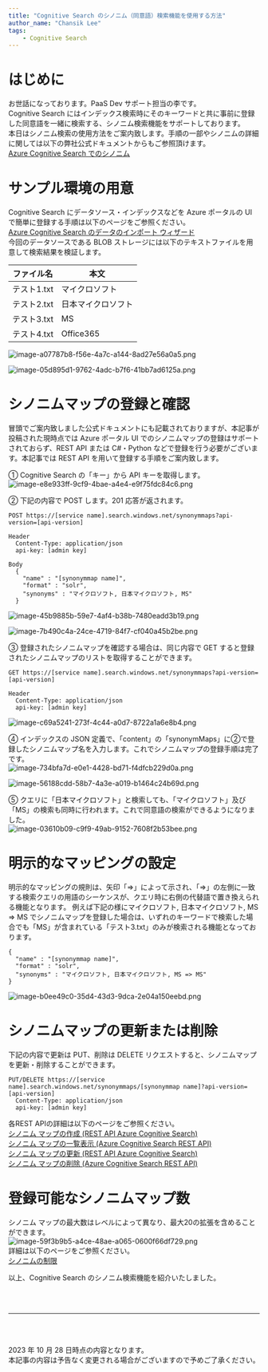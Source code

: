 ```yaml
---
title: "Cognitive Search のシノニム（同意語）検索機能を使用する方法"
author_name: "Chansik Lee"
tags:
    - Cognitive Search
---
```


# はじめに
お世話になっております。PaaS Dev サポート担当の李です。<br>
Cognitive Search にはインデックス検索時にそのキーワードと共に事前に登録した同意語を一緒に検索する、シノニム検索機能をサポートしております。<br>
本日はシノニム検索の使用方法をご案内致します。手順の一部やシノニムの詳細に関しては以下の弊社公式ドキュメントからもご参照頂けます。<br>
[Azure Cognitive Search でのシノニム](https://learn.microsoft.com/ja-jp/azure/search/search-synonyms)<br>

# サンプル環境の用意
Cognitive Search にデータソース・インデックスなどを Azure ポータルの UI で簡単に登録する手順は以下のページをご参照ください。<br>
[Azure Cognitive Search のデータのインポート ウィザード](https://learn.microsoft.com/ja-jp/azure/search/search-import-data-portal)<br>
今回のデータソースである BLOB ストレージには以下のテキストファイルを用意して検索結果を検証します。<br>

|ファイル名|本文|
|---|---|
|テスト1.txt|マイクロソフト|
|テスト2.txt|日本マイクロソフト|
|テスト3.txt|MS|
|テスト4.txt|Office365|

![image-a07787b8-f56e-4a7c-a144-8ad27e56a0a5.png]({{site.baseurl}}/media/2023/11/image-a07787b8-f56e-4a7c-a144-8ad27e56a0a5.png)<br>

![image-05d895d1-9762-4adc-b7f6-41bb7ad6125a.png]({{site.baseurl}}/media/2023/11/image-05d895d1-9762-4adc-b7f6-41bb7ad6125a.png)<br>

# シノニムマップの登録と確認
冒頭でご案内致しました公式ドキュメントにも記載されておりますが、本記事が投稿された現時点では Azure ポータル UI でのシノニムマップの登録はサポートされておらず、REST API または C#・Python などで登録を行う必要がございます。本記事では REST API を用いて登録する手順をご案内致します。<br>

① Cognitive Search の「キー」から API キーを取得します。<br>
![image-e8e933ff-9cf9-4bae-a4e4-e9f75fdc84c6.png]({{site.baseurl}}/media/2023/11/image-e8e933ff-9cf9-4bae-a4e4-e9f75fdc84c6.png)<br>

② 下記の内容で POST します。201 応答が返されます。<br>
```
POST https://[service name].search.windows.net/synonymmaps?api-version=[api-version]

Header
  Content-Type: application/json  
  api-key: [admin key]

Body
  {
    "name" : "[synonymmap name]",  
    "format" : "solr",  
    "synonyms" : "マイクロソフト, 日本マイクロソフト, MS"
  }
```
![image-45b9885b-59e7-4af4-b38b-7480eadd3b19.png]({{site.baseurl}}/media/2023/11/image-45b9885b-59e7-4af4-b38b-7480eadd3b19.png)<br>

![image-7b490c4a-24ce-4719-84f7-cf040a45b2be.png]({{site.baseurl}}/media/2023/11/image-7b490c4a-24ce-4719-84f7-cf040a45b2be.png)<br>

③ 登録されたシノニムマップを確認する場合は、同じ内容で GET すると登録されたシノニムマップのリストを取得することができます。<br>
```
GET https://[service name].search.windows.net/synonymmaps?api-version=[api-version]

Header
  Content-Type: application/json  
  api-key: [admin key]
```
![image-c69a5241-273f-4c44-a0d7-8722a1a6e8b4.png]({{site.baseurl}}/media/2023/11/image-c69a5241-273f-4c44-a0d7-8722a1a6e8b4.png)<br>

④ インデックスの JSON 定義で、「content」の「synonymMaps」に②で登録したシノニムマップ名を入力します。これでシノニムマップの登録手順は完了です。<br>
![image-734bfa7d-e0e1-4428-bd71-f4dfcb229d0a.png]({{site.baseurl}}/media/2023/11/image-734bfa7d-e0e1-4428-bd71-f4dfcb229d0a.png)<br>

![image-56188cdd-58b7-4a3e-a019-b1464c24b69d.png]({{site.baseurl}}/media/2023/11/image-56188cdd-58b7-4a3e-a019-b1464c24b69d.png)<br>

⑤ クエリに「日本マイクロソフト」と検索しても、「マイクロソフト」及び「MS」の検索も同時に行われます。これで同意語の検索ができるようになりました。<br>
![image-03610b09-c9f9-49ab-9152-7608f2b53bee.png]({{site.baseurl}}/media/2023/11/image-03610b09-c9f9-49ab-9152-7608f2b53bee.png)<br>

# 明示的なマッピングの設定
明示的なマッピングの規則は、矢印「=>」によって示され、「=>」の左側に一致する検索クエリの用語のシーケンスが、クエリ時に右側の代替語で置き換えられる機能となります。
例えば下記の様にマイクロソフト, 日本マイクロソフト, MS => MS でシノニムマップを登録した場合は、いずれのキーワードで検索した場合でも「MS」が含まれている「テスト3.txt」のみが検索される機能となっております。<br>
```
{
  "name" : "[synonymmap name]",  
  "format" : "solr",  
  "synonyms" : "マイクロソフト, 日本マイクロソフト, MS => MS"
}
```
![image-b0ee49c0-35d4-43d3-9dca-2e04a150eebd.png]({{site.baseurl}}/media/2023/11/image-b0ee49c0-35d4-43d3-9dca-2e04a150eebd.png)<br>

# シノニムマップの更新または削除
下記の内容で更新は PUT、削除は DELETE リクエストすると、シノニムマップを更新・削除することができます。
```
PUT/DELETE https://[service name].search.windows.net/synonymmaps/[synonymmap name]?api-version=[api-version]  
  Content-Type: application/json  
  api-key: [admin key]  
```

各REST APIの詳細は以下のページをご参照ください。<br>
[シノニム マップの作成 (REST API Azure Cognitive Search)](https://learn.microsoft.com/ja-jp/rest/api/searchservice/create-synonym-map)<br>
[シノニム マップの一覧表示 (Azure Cognitive Search REST API)](https://learn.microsoft.com/ja-jp/rest/api/searchservice/list-synonym-maps)<br>
[シノニム マップの更新 (REST API Azure Cognitive Search)](https://learn.microsoft.com/ja-jp/rest/api/searchservice/update-synonym-map)<br>
[シノニム マップの削除 (Azure Cognitive Search REST API)](https://learn.microsoft.com/ja-jp/rest/api/searchservice/delete-synonym-map)<br>


# 登録可能なシノニムマップ数
シノニム マップの最大数はレベルによって異なり、最大20の拡張を含めることができます。<br>
![image-59f3b9b5-a4ce-48ae-a065-0600f66df729.png]({{site.baseurl}}/media/2023/11/image-59f3b9b5-a4ce-48ae-a065-0600f66df729.png)<br>
詳細は以下のページをご参照ください。<br>
[シノニムの制限](https://learn.microsoft.com/ja-jp/azure/search/search-limits-quotas-capacity#synonym-limits)<br>


以上、Cognitive Search のシノニム検索機能を紹介いたしました。<br>


<br>
<br>

---

<br>
<br>

2023 年 10 月 28 日時点の内容となります。<br>
本記事の内容は予告なく変更される場合がございますので予めご了承ください。

<br>
<br>